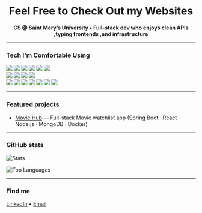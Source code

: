 <!-- Guard33 / Profile README -->

<h1 align="center">Feel Free to Check Out my Websites </h1>
<p align="center">
  <b>CS @ Saint Mary’s University • Full-stack dev who enjoys clean APIs ,typing frontends ,and infrastructure</b>
</p>



---

### Tech I'm Comfortable Using
<p>
  <!-- Languages -->
  <img src="https://img.shields.io/badge/Java-ED8B00?style=for-the-badge&logo=openjdk&logoColor=white"/>
  <img src="https://img.shields.io/badge/JavaScript-323330?style=for-the-badge&logo=javascript&logoColor=F7DF1E"/>
  <img src="https://img.shields.io/badge/TypeScript-007ACC?style=for-the-badge&logo=typescript&logoColor=white"/>
  <img src="https://img.shields.io/badge/SQL-4479A1?style=for-the-badge"/>
  <img src="https://img.shields.io/badge/HTML5-E34F26?style=for-the-badge&logo=html5&logoColor=white"/>
  <img src="https://img.shields.io/badge/CSS3-1572B6?style=for-the-badge&logo=css3&logoColor=white"/>
  <br/>
  <!-- Frameworks / Libraries -->
  <img src="https://img.shields.io/badge/Spring%20Boot-6DB33F?style=for-the-badge&logo=springboot&logoColor=white"/>
  <img src="https://img.shields.io/badge/React-20232A?style=for-the-badge&logo=react&logoColor=61DAFB"/>
  <img src="https://img.shields.io/badge/Node.js-339933?style=for-the-badge&logo=nodedotjs&logoColor=white"/>
  <img src="https://img.shields.io/badge/Tailwind_CSS-38B2AC?style=for-the-badge&logo=tailwindcss&logoColor=white"/>
  <br/>
  <!-- Cloud / DB / Dev -->
  <img src="https://img.shields.io/badge/AWS-232F3E?style=for-the-badge&logo=amazonwebservices&logoColor=FF9900"/>
  <img src="https://img.shields.io/badge/MySQL-005C84?style=for-the-badge&logo=mysql&logoColor=white"/>
  <img src="https://img.shields.io/badge/MongoDB-4EA94B?style=for-the-badge&logo=mongodb&logoColor=white"/>
  <img src="https://img.shields.io/badge/Docker-2496ED?style=for-the-badge&logo=docker&logoColor=white"/>
  <img src="https://img.shields.io/badge/Git-F05032?style=for-the-badge&logo=git&logoColor=white"/>
  <img src="https://img.shields.io/badge/REST_APIs-6E40C9?style=for-the-badge"/>
  <img src="https://img.shields.io/badge/Agile-0A84FF?style=for-the-badge"/>
</p>

---

### Featured projects
- <a href="https://github.com/Guard33/moviehub">Movie Hub</a> — Full-stack Movie watchlist app (Spring Boot · React · Node.js · MongoDB · Docker)


---

### GitHub stats
<p>
  <img alt="Stats" src="https://github-readme-stats.vercel.app/api?username=Guard33&show_icons=true"/>
</p>
<p>
  <img alt="Top Languages" src="https://github-readme-stats.vercel.app/api/top-langs/?username=Guard33&layout=compact"/>
</p>

---

### Find me
<a href="https://www.linkedin.com/in/hemanth-harsha-rangaswamy-anitha-a59462313">LinkedIn</a> • <a href="mailto:hemanthhra12@gmail.com">Email</a>

